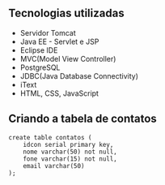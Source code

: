 ## Tecnologias utilizadas

- Servidor Tomcat
- Java EE - Servlet e JSP
- Eclipse IDE
- MVC(Model View Controller)
- PostgreSQL
- JDBC(Java Database Connectivity)
- iText
- HTML, CSS, JavaScript

## Criando a tabela de contatos

```
create table contatos (
	idcon serial primary key,
	nome varchar(50) not null,
	fone varchar(15) not null,
	email varchar(50)
);
```
